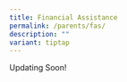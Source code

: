 ```yaml
---
title: Financial Assistance
permalink: /parents/fas/
description: ""
variant: tiptap
---
```

<p>Updating Soon!</p>